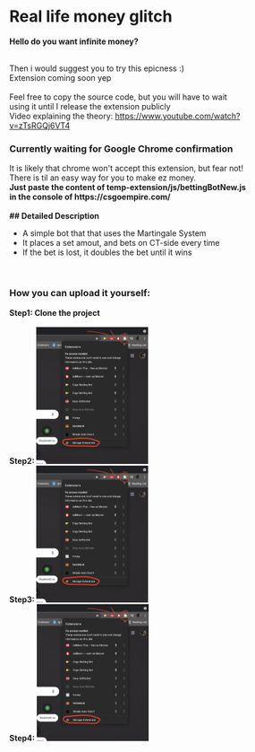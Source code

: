 <h1>Real life money glitch</h1>

<b>Hello do you want infinite money?</b><br><br>

Then i would suggest you to try this epicness :)<br>
Extension coming soon yep<br><br>
Feel free to copy the source code, but you will have to wait<br>
using it until I release the extension publicly
<br>
Video explaining the theory: https://www.youtube.com/watch?v=zTsRGQj6VT4<br>

<h3>Currently waiting for Google Chrome confirmation</h3>
<b></b>It is likely that chrome won't accept this extension, but fear not!<br>
There is til an easy way for you to make ez money.<br>
<b>Just paste the content of temp-extension/js/bettingBotNew.js<br> 
in the console of https://csgoempire.com/</b><br><br>
<b>## Detailed Description</b><br>

- A simple bot that that uses the Martingale System
- It places a set amout, and bets on CT-side every time
- If the bet is lost, it doubles the bet until it wins

<br><h3>How you can upload it yourself:</h3>
<b>Step1: Clone the project</b><br><br>
<b>Step2: <img src = "temp-extension/imgs/step2.png" width="200px" heigth="200px"></b><br>
<b>Step3: <img src = "temp-extension/imgs/step3.png" width="200px" heigth="200px"></b><br>
<b>Step4: <img src = "temp-extension/imgs/step4.png" width="200px" heigth="200px"></b><br>
